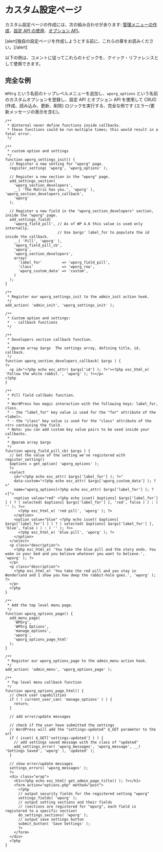 <!--
# Custom Settings Page
-->

# カスタム設定ページ

<!--
Creating a custom settings page includes the combination of: [creating an administration menu](https://developer.wordpress.org/plugins/administration-menus/), [using Settings API](https://developer.wordpress.org/plugins/settings/using-settings-api/), and [Options API](https://developer.wordpress.org/plugins/settings/options-api/).
-->

カスタム設定ページの作成には、次の組み合わせがあります: [管理メニューの作成](https://ja.wordpress.org/team/handbook/plugin-development/administration-menus/)、[設定 API の使用](https://ja.wordpress.org/team/handbook/plugin-development/settings/using-settings-api/)、[オプション API](https://ja.wordpress.org/team/handbook/plugin-development/settings/options-api/)。

<!--
[alert]Please read these chapters before attempting to create your own settings page.[/alert]
-->

[alert]独自の設定ページを作成しようとする前に、これらの章をお読みください。[/alert]

<!--
The example below can be used for quick reference on these topics by following the comments.
-->

以下の例は、コメントに従ってこれらのトピックを、クイック・リファレンスとして使用できます。

<!--
## Complete Example
-->

## 完全な例

<!--
Complete example which adds a Top-Level Menu named `WPOrg`, registers a custom option named `wporg_options` and performs the CRUD (create, read, update, delete) logic using Settings API and Options API (including showing error/update messages).
-->

`WPOrg` という名前のトップレベルメニューを追加し、`wporg_options` という名前のカスタムオプションを登録し、設定 API とオプション API を使用して CRUD (作成、読み込み、更新、削除) ロジックを実行する、完全な例です (エラー/更新メッセージの表示を含む)。

```
/**
 * @internal never define functions inside callbacks.
 * these functions could be run multiple times; this would result in a fatal error.
 */

/**
 * custom option and settings
 */
function wporg_settings_init() {
  // Register a new setting for "wporg" page.
  register_setting( 'wporg', 'wporg_options' );

  // Register a new section in the "wporg" page.
  add_settings_section(
    'wporg_section_developers',
    __( 'The Matrix has you.', 'wporg' ), 'wporg_section_developers_callback',
    'wporg'
  );

  // Register a new field in the "wporg_section_developers" section, inside the "wporg" page.
  add_settings_field(
    'wporg_field_pill', // As of WP 4.6 this value is used only internally.
                        // Use $args' label_for to populate the id inside the callback.
    __( 'Pill', 'wporg' ),
    'wporg_field_pill_cb',
    'wporg',
    'wporg_section_developers',
    array(
      'label_for'         => 'wporg_field_pill',
      'class'             => 'wporg_row',
      'wporg_custom_data' => 'custom',
    )
  );
}

/**
 * Register our wporg_settings_init to the admin_init action hook.
 */
add_action( 'admin_init', 'wporg_settings_init' );

/**
 * Custom option and settings:
 *  - callback functions
 */

/**
 * Developers section callback function.
 *
 * @param array $args  The settings array, defining title, id, callback.
 */
function wporg_section_developers_callback( $args ) {
?>
  <p id="<?php echo esc_attr( $args['id'] ); ?>"><?php esc_html_e( 'Follow the white rabbit.', 'wporg' ); ?></p>
<?php
}

/**
 * Pill field callbakc function.
 *
 * WordPress has magic interaction with the following keys: label_for, class.
 * - the "label_for" key value is used for the "for" attribute of the <label>.
 * - the "class" key value is used for the "class" attribute of the <tr> containing the field.
 * Note: you can add custom key value pairs to be used inside your callbacks.
 *
 * @param array $args
 */
function wporg_field_pill_cb( $args ) {
  // Get the value of the setting we've registered with register_setting()
  $options = get_option( 'wporg_options' );
  ?>
  <select
    id="<?php echo esc_attr( $args['label_for'] ); ?>"
    data-custom="<?php echo esc_attr( $args['wporg_custom_data'] ); ?>"
    name="wporg_options[<?php echo esc_attr( $args['label_for'] ); ?>]">
    <option value="red" <?php echo isset( $options[ $args['label_for'] ] ) ? ( selected( $options[ $args['label_for'] ], 'red', false ) ) : ( '' ); ?>>
      <?php esc_html_e( 'red pill', 'wporg' ); ?>
    </option>
    <option value="blue" <?php echo isset( $options[ $args['label_for'] ] ) ? ( selected( $options[ $args['label_for'] ], 'blue', false ) ) : ( '' ); ?>>
      <?php esc_html_e( 'blue pill', 'wporg' ); ?>
    </option>
  </select>
  <p class="description">
    <?php esc_html_e( 'You take the blue pill and the story ends. You wake in your bed and you believe whatever you want to believe.', 'wporg' ); ?>
  </p>
  <p class="description">
    <?php esc_html_e( 'You take the red pill and you stay in Wonderland and I show you how deep the rabbit-hole goes.', 'wporg' ); ?>
  </p>
  <?php
}

/**
 * Add the top level menu page.
 */
function wporg_options_page() {
  add_menu_page(
    'WPOrg',
    'WPOrg Options',
    'manage_options',
    'wporg',
    'wporg_options_page_html'
  );
}

/**
 * Register our wporg_options_page to the admin_menu action hook.
 */
add_action( 'admin_menu', 'wporg_options_page' );

/**
 * Top level menu callback function
 */
function wporg_options_page_html() {
  // check user capabilities
  if ( ! current_user_can( 'manage_options' ) ) {
    return;
  }

  // add error/update messages

  // check if the user have submitted the settings
  // WordPress will add the "settings-updated" $_GET parameter to the url
  if ( isset( $_GET['settings-updated'] ) ) {
    // add settings saved message with the class of "updated"
    add_settings_error( 'wporg_messages', 'wporg_message', __( 'Settings Saved', 'wporg' ), 'updated' );
  }

  // show error/update messages
  settings_errors( 'wporg_messages' );
  ?>
  <div class="wrap">
    <h1><?php echo esc_html( get_admin_page_title() ); ?></h1>
    <form action="options.php" method="post">
      <?php
      // output security fields for the registered setting "wporg"
      settings_fields( 'wporg' );
      // output setting sections and their fields
      // (sections are registered for "wporg", each field is registered to a specific section)
      do_settings_sections( 'wporg' );
      // output save settings button
      submit_button( 'Save Settings' );
      ?>
    </form>
  </div>
  <?php
}
```
